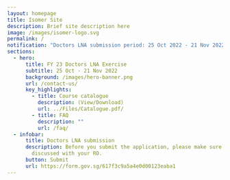 ```yaml
---
layout: homepage
title: Isomer Site
description: Brief site description here
image: /images/isomer-logo.svg
permalink: /
notification: "Doctors LNA submission period: 25 Oct 2022 - 21 Nov 2022"
sections:
  - hero:
      title: FY 23 Doctors LNA Exercise
      subtitle: 25 Oct - 21 Nov 2022
      background: /images/hero-banner.png
      url: /contact-us/
      key_highlights:
        - title: Course catalogue
          description: (View/Download)
          url: ../Files/Catalogue.pdf/
        - title: FAQ
          description: ""
          url: /faq/
  - infobar:
      title: Doctors LNA submission
      description: Before you submit the application, please make sure that you have
        discussed with your RO.
      button: Submit
      url: https://form.gov.sg/617f3c9a5a4e0d00123eaba1
---
```

